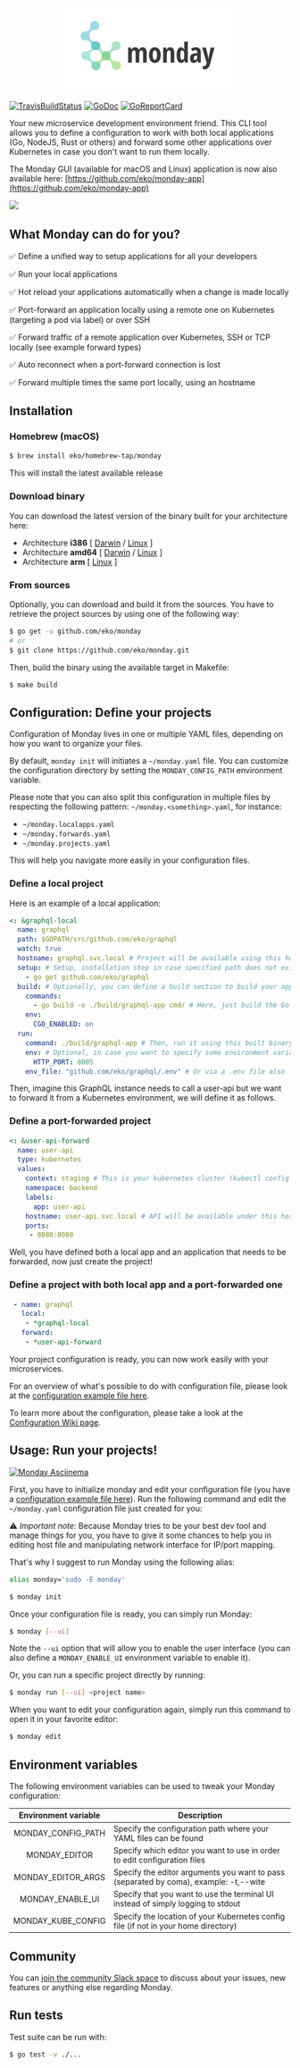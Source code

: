 <h1 align="center"><img src="misc/logo.jpg" title="Monday: dev tool for local app and port-forwarding" alt="Monday: dev tool for local app and port-forwarding"></h1>

[![TravisBuildStatus](https://api.travis-ci.org/eko/monday.svg?branch=master)](https://travis-ci.org/eko/monday)
[![GoDoc](https://godoc.org/github.com/eko/monday?status.png)](https://godoc.org/github.com/eko/monday)
[![GoReportCard](https://goreportcard.com/badge/github.com/eko/monday)](https://goreportcard.com/report/github.com/eko/monday)

Your new microservice development environment friend. This CLI tool allows you to define a configuration to work with both local applications (Go, NodeJS, Rust or others) and forward some other applications over Kubernetes in case you don't want to run them locally.

The Monday GUI (available for macOS and Linux) application is now also available here: [https://github.com/eko/monday-app](https://github.com/eko/monday-app)

[<img src="https://github.com/eko/monday/blob/master/misc/schema.jpg?raw=true" />](https://youtu.be/6hyCkqHYFQ8)

## What Monday can do for you?

✅ Define a unified way to setup applications for all your developers

✅ Run your local applications

✅ Hot reload your applications automatically when a change is made locally

✅ Port-forward an application locally using a remote one on Kubernetes (targeting a pod via label) or over SSH

✅ Forward traffic of a remote application over Kubernetes, SSH or TCP locally (see example forward types)

✅ Auto reconnect when a port-forward connection is lost

✅ Forward multiple times the same port locally, using an hostname

## Installation

### Homebrew (macOS)

```bash
$ brew install eko/homebrew-tap/monday
```

This will install the latest available release

### Download binary

You can download the latest version of the binary built for your architecture here:

* Architecture **i386** [
    [Darwin](https://github.com/eko/monday/releases/latest/download/monday-darwin-386) /
    [Linux](https://github.com/eko/monday/releases/latest/download/monday-linux-386)
]
* Architecture **amd64** [
    [Darwin](https://github.com/eko/monday/releases/latest/download/monday-darwin-amd64) /
    [Linux](https://github.com/eko/monday/releases/latest/download/monday-linux-amd64)
]
* Architecture **arm** [
    [Linux](https://github.com/eko/monday/releases/latest/download/monday-linux-arm)
]

### From sources

Optionally, you can download and build it from the sources. You have to retrieve the project sources by using one of the following way:
```bash
$ go get -u github.com/eko/monday
# or
$ git clone https://github.com/eko/monday.git
```

Then, build the binary using the available target in Makefile:
```bash
$ make build
```

## Configuration: Define your projects

Configuration of Monday lives in one or multiple YAML files, depending on how you want to organize your files.

By default, `monday init` will initiates a `~/monday.yaml` file. You can customize the configuration directory by setting the `MONDAY_CONFIG_PATH` environment variable.

Please note that you can also split this configuration in multiple files by respecting the following pattern: `~/monday.<something>.yaml`, for instance:
* `~/monday.localapps.yaml`
* `~/monday.forwards.yaml`
* `~/monday.projects.yaml`

This will help you navigate more easily in your configuration files.

### Define a local project

Here is an example of a local application:

```yaml
<: &graphql-local
  name: graphql
  path: $GOPATH/src/github.com/eko/graphql
  watch: true
  hostname: graphql.svc.local # Project will be available using this hostname on your machine
  setup: # Setup, installation step in case specified path does not exists
    - go get github.com/eko/graphql
  build: # Optionally, you can define a build section to build your application before running it
    commands:
      - go build -o ./build/graphql-app cmd/ # Here, just build the Go application
    env:
      CGO_ENABLED: on
  run:
    command: ./build/graphql-app # Then, run it using this built binary
    env: # Optional, in case you want to specify some environment variables for this app
      HTTP_PORT: 8005
    env_file: "github.com/eko/graphql/.env" # Or via a .env file also
```

Then, imagine this GraphQL instance needs to call a user-api but we want to forward it from a Kubernetes environment, we will define it as follows.

### Define a port-forwarded project

```yaml
<: &user-api-forward
  name: user-api
  type: kubernetes
  values:
    context: staging # This is your kubernetes cluster (kubectl config context name)
    namespace: backend
    labels:
      app: user-api
    hostname: user-api.svc.local # API will be available under this hostname
    ports:
     - 8080:8080
```

Well, you have defined both a local app and an application that needs to be forwarded, now just create the project!

### Define a project with both local app and a port-forwarded one

```yaml
 - name: graphql
   local:
    - *graphql-local
   forward:
    - *user-api-forward
```

Your project configuration is ready, you can now work easily with your microservices.

For an overview of what's possible to do with configuration file, please look at the [configuration example file here](https://raw.githubusercontent.com/eko/monday/master/example.yaml).

To learn more about the configuration, please take a look at the [Configuration Wiki page](https://github.com/eko/monday/wiki/Configuration).

## Usage: Run your projects!
[![Monday Asciinema](https://asciinema.org/a/aB9ZkCmJS6m1b4uv8Dio1i59U.svg)](https://asciinema.org/a/aB9ZkCmJS6m1b4uv8Dio1i59U)

First, you have to initialize monday and edit your configuration file (you have a [configuration example file here](https://raw.githubusercontent.com/eko/monday/master/example.yaml)).
Run the following command and edit the `~/monday.yaml` configuration file just created for you:

⚠️ *Important note*: Because Monday tries to be your best dev tool and manage things for you, you have to give it some chances to help you in editing host file and manipulating network interface for IP/port mapping.

That's why I suggest to run Monday using the following alias:

```bash
alias monday='sudo -E monday'
```

```bash
$ monday init
```

Once your configuration file is ready, you can simply run Monday:

```bash
$ monday [--ui]
```

Note the `--ui` option that will allow you to enable the user interface (you can also define a `MONDAY_ENABLE_UI` environment variable to enable it).

Or, you can run a specific project directly by running:

```bash
$ monday run [--ui] <project name>
```

When you want to edit your configuration again, simply run this command to open it in your favorite editor:

```bash
$ monday edit
```


## Environment variables

The following environment variables can be used to tweak your Monday configuration:


| Environment variable         | Description                                                                               |
|:----------------------------:|-------------------------------------------------------------------------------------------|
| MONDAY_CONFIG_PATH           | Specify the configuration path where your YAML files can be found                         |
| MONDAY_EDITOR                | Specify which editor you want to use in order to edit configuration files                 |
| MONDAY_EDITOR_ARGS           | Specify the editor arguments you want to pass (separated by coma), example: -t,--wite     |
| MONDAY_ENABLE_UI             | Specify that you want to use the terminal UI instead of simply logging to stdout          |
| MONDAY_KUBE_CONFIG           | Specify the location of your Kubernetes config file  (if not in your home directory)      |

## Community

You can [join the community Slack space](https://join.slack.com/t/mondaytool/shared_invite/enQtNzE3NDAxNzIxNTQyLTBmNGU5YzAwNjRjY2IxY2MwZmM5Njg5N2EwY2NjYzEwZWExNWYyYTlmMzg5ZTBjNDRiOTUwYzM3ZDBhZTllOGM) to discuss about your issues, new features or anything else regarding Monday.

## Run tests

Test suite can be run with:

```bash
$ go test -v ./...
```
